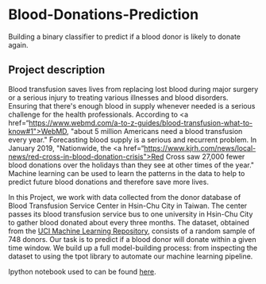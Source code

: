 # Blood-Donations-Prediction
Building a binary classifier to predict if a blood donor is likely to donate again.

## Project description 

Blood transfusion saves lives from replacing lost blood during major surgery or a serious injury to treating various illnesses and blood disorders. Ensuring that there's enough blood in supply whenever needed is a serious challenge for the health professionals. According to <a href=“https://www.webmd.com/a-to-z-guides/blood-transfusion-what-to-know#1">WebMD</a>, "about 5 million Americans need a blood transfusion every year." Forecasting blood supply is a serious and recurrent problem. In January 2019, "Nationwide, the <a href=“https://www.kjrh.com/news/local-news/red-cross-in-blood-donation-crisis">Red Cross</a> saw 27,000 fewer blood donations over the holidays than they see at other times of the year." Machine learning can be used to learn the patterns in the data to help to predict future blood donations and therefore save more lives.

In this Project, we work with data collected from the donor database of Blood Transfusion Service Center in Hsin-Chu City in Taiwan. The center passes its blood transfusion service bus to one university in Hsin-Chu City to gather blood donated about every three months. The dataset, obtained from the [UCI Machine Learning Repository](https://archive.ics.uci.edu/ml/datasets/Blood+Transfusion+Service+Center), consists of a random sample of 748 donors. 
Our task is to predict if a blood donor will donate within a given time window. We build up a full model-building process: from inspecting the dataset to using the tpot library to automate our machine learning pipeline.

Ipython notebook used to can be found [here]().
